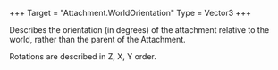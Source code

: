 +++
Target = "Attachment.WorldOrientation"
Type = Vector3
+++

Describes the orientation (in degrees) of the attachment relative to the world, rather than the parent of the Attachment.Rotations are described in Z, X, Y order.